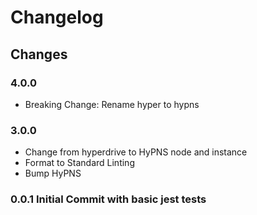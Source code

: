 # Changelog

## Changes

### 4.0.0 
- Breaking Change: Rename hyper to hypns

### 3.0.0 
- Change from hyperdrive to HyPNS node and instance
- Format to Standard Linting
- Bump HyPNS

### 0.0.1 Initial Commit with basic jest tests